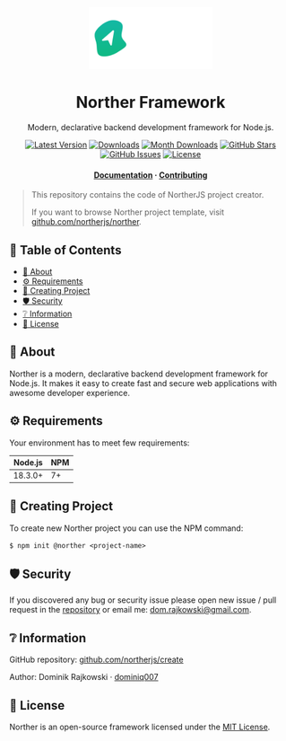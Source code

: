 <div align="center">
  <img src=".github/logo-full.png" width="220">

  <h1>Norther Framework</h1>

  <p align="center">Modern, declarative backend development framework for Node.js.</p>

  <p align="center">
    <a href="https://www.npmjs.com/package/@norther/create" target="_blank"><img src="https://img.shields.io/npm/v/@norther/create.svg?style=flat-square&labelColor=333842&color=8b5cf6" alt="Latest Version"></a>
    <a href="https://www.npmjs.com/package/@norther/core" target="_blank"><img src="https://img.shields.io/npm/dt/@norther/create.svg?style=flat-square&labelColor=333842&color=3b82f6" alt="Downloads"></a>
    <a href="https://www.npmjs.com/package/@norther/core" target="_blank"><img src="https://img.shields.io/npm/dm/@norther/create.svg?style=flat-square&labelColor=333842&color=3b82f6" alt="Month Downloads"></a>
    <a href="https://github.com/northerjs/norther" target="_blank"><img src="https://img.shields.io/github/stars/northerjs/norther?style=flat-square&labelColor=333842&color=3b82f6" alt="GitHub Stars"></a>
    <a href="https://github.com/northerjs/norther" target="_blank"><img src="https://img.shields.io/github/issues/northerjs/norther?style=flat-square&labelColor=333842&color=22c55e" alt="GitHub Issues"></a>
    <a href="https://www.npmjs.com/package/@norther/create" target="_blank"><img src="https://img.shields.io/npm/l/@norther/create.svg?style=flat-square&labelColor=333842&color=22c55e" alt="License"></a>
  </p>

  <h4>
    <a href="README.md">Documentation</a>
    <span> · </span>
    <a href="CONTRIBUTING.md">Contributing</a>
  </h4>
</div>

> This repository contains the code of NortherJS project creator.
> 
> If you want to browse Norther project template, visit [github.com/northerjs/norther](https://github.com/northerjs/norther).

<!-- omit in toc -->
## 📒 Table of Contents

- [💎 About](#-about)
- [⚙️ Requirements](#️-requirements)
- [🧪 Creating Project](#-creating-project)
- [🛡️ Security](#️-security)
- [❔ Information](#-information)
- [📝 License](#-license)

## 💎 About

Norther is a modern, declarative backend development framework for Node.js. It makes it easy to create fast and secure web applications with awesome developer experience.

## ⚙️ Requirements

Your environment has to meet few requirements:

| Node.js      | NPM         |
| -------------|-------------|
| 18.3.0+      | 7+          |

## 🧪 Creating Project

To create new Norther project you can use the NPM command:

```shell
$ npm init @norther <project-name>
```

## 🛡️ Security

If you discovered any bug or security issue please open new issue / pull request in the [repository](https://github.com/northerjs/create) or email me: dom.rajkowski@gmail.com.

## ❔ Information

GitHub repository: [github.com/northerjs/create](https://github.com/northerjs/create)

Author: Dominik Rajkowski · [dominiq007](https://github.com/dominiq007)

## 📝 License

Norther is an open-source framework licensed under the [MIT License](LICENSE).
